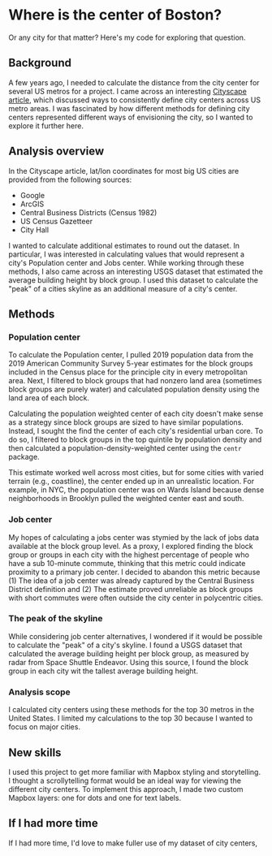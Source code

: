 # Where is the center of Boston?

Or any city for that matter? Here's my code for exploring that question.

## Background

A few years ago, I needed to calculate the distance 
from the city center for several US metros for a project. I came across an interesting 
[Cityscape article](https://www.huduser.gov/portal/periodicals/cityscpe/vol21num2/ch12.pdf), 
which discussed ways to consistently define city centers across US metro areas. 
I was fascinated by how different methods for defining city centers represented 
different ways of envisioning the city, so I wanted to explore it further here.

## Analysis overview

In the Cityscape article, lat/lon coordinates for most big US cities are 
provided from the following sources:
- Google
- ArcGIS
- Central Business Districts (Census 1982)
- US Census Gazetteer
- City Hall

I wanted to calculate additional estimates to round out the dataset. In 
particular, I was interested in calculating values that would represent 
a city's Population center and Jobs center. While working through these 
methods, I also came across an interesting USGS dataset that estimated the 
average building height by block group. I used this dataset to calculate the 
"peak" of a cities skyline as an additional measure of a city's center.

## Methods


### Population center

To calculate the Population center, I pulled 2019 population data from the 
2019 American Community Survey 5-year estimates for the block groups included 
in the Census place for the principle city in every metropolitan area. Next, I 
filtered to block groups that had nonzero land area (sometimes block groups are 
purely water) and calculated population density using the land area 
of each block.

Calculating the population weighted center of each city doesn't make sense as 
a strategy since block groups are sized to have similar populations. Instead, I 
sought the find the center of each city's residential urban core. To do so, 
I filtered to block groups in the top quintile by population 
density and then calculated a population-density-weighted center 
using the `centr` package.

This estimate worked well across most cities, but for some cities with varied 
terrain (e.g., coastline), the center ended up in an unrealistic location. 
For example, in NYC, the population center was on Wards Island because dense 
neighborhoods in Brooklyn pulled the weighted center east and south.

### Job center

My hopes of calculating a jobs center was stymied by the lack of jobs data 
available at the block group level. As a proxy, I explored finding the 
block group or groups in each city with the highest percentage of people 
who have a sub 10-minute commute, thinking that this metric could indicate 
proximity to a primary job center. I decided to abandon this metric because 
(1) The idea of a job center was already captured by the Central Business 
District definition and (2) The estimate proved unreliable as block groups 
with short commutes were often outside the city center in polycentric cities.

### The peak of the skyline

While considering job center alternatives, I wondered if it would be 
possible to calculate the "peak" of a city's skyline. I found a USGS dataset 
that calculated the average building height per block group, as measured by 
radar from Space Shuttle Endeavor. Using this source, I found the block group 
in each city wit the tallest average building height.

### Analysis scope

I calculated city centers using these methods for the top 30 metros in the 
United States. I limited my calculations to the top 30 because I wanted to 
focus on major cities.

## New skills

I used this project to get more familiar with Mapbox styling and storytelling. 
I thought a scrollytelling format would be an ideal way for viewing the 
different city centers. To implement this approach, I made two custom Mapbox 
layers: one for dots and one for text labels. 


## If I had more time


If I had more time, I'd love to make fuller use of my dataset of city centers,





